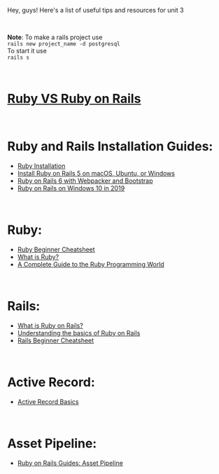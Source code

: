Hey, guys! Here's a list of useful tips and resources for unit 3

<br>

**Note**: To make a rails project use 
<br>
`rails new project_name -d postgresql`
<br>
To start it use
<br>
`rails s`

<br>

# [Ruby VS Ruby on Rails](https://www.educba.com/ruby-vs-ruby-on-rails/) 

<br>

# Ruby and Rails Installation Guides:
- [Ruby Installation](https://www.ruby-lang.org/en/documentation/installation/)
- [Install Ruby on Rails 5 on macOS, Ubuntu, or Windows](http://railsapps.github.io/installing-rails.html)
- [Ruby on Rails 6 with Webpacker and Bootstrap](https://medium.com/@adrian_teh/ruby-on-rails-6-with-webpacker-and-bootstrap-step-by-step-guide-41b52ef4081f)
- [Ruby on Rails on Windows 10 in 2019](https://www.runrails.com/windows/ruby-on-rails-on-windows-10-in-2019/)

<br>

# Ruby:
- [Ruby Beginner Cheatsheet](https://www.pragtob.info/rails-beginner-cheatsheet/#ruby-concepts)
- [What is Ruby?](https://www.thoughtco.com/what-is-ruby-2907828)
- [A Complete Guide to the Ruby Programming World](https://rubygarage.org/blog/cool-stuff-in-ruby-language)

<br>

# Rails: 
- [What is Ruby on Rails?](https://www.rubyguides.com/2018/10/what-is-ruby-on-rails/)
- [Understanding the basics of Ruby on Rails](https://www.freecodecamp.org/news/understanding-the-basics-of-ruby-on-rails-http-mvc-and-routes-359b8d809c7a/)
- [Rails Beginner Cheatsheet](https://www.pragtob.info/rails-beginner-cheatsheet/)

<br>

# Active Record:
- [Active Record Basics](https://guides.rubyonrails.org/active_record_basics.html)

<br>

# Asset Pipeline:
- [Ruby on Rails Guides: Asset Pipeline](https://guides.rubyonrails.org/asset_pipeline.html)